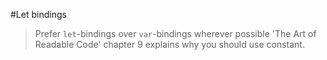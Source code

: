 #Let bindings

> Prefer `let`-bindings over `var`-bindings wherever possible
'The Art of Readable Code' chapter 9 explains why you should use constant.
